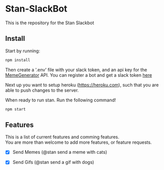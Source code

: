 # Stan-SlackBot
This is the repository for the Stan Slackbot

## Install

Start by running:

```bash
npm install
```

Then create a '.env' file with your slack token, and an api key for the [MemeGenerator](http://version1.api.memegenerator.net/) API. You can register a bot and get a slack token [here](https://instance.slack.com/services/new/bot)

Next up you want to setup heroku (https://heroku.com), such that you are able to push changes to the server.

When ready to run stan. Run the following command!

```bash
npm start
```

## Features 

This is a list of current features and comming features.  
You are more than welcome to add more features, or feature requests.

- [X] Send Memes (@stan send a meme with cats)
- [X] Send Gifs (@stan send a gif with dogs)

